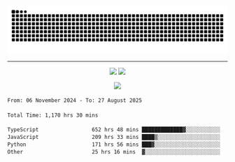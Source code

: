 <div align="center">
  <picture>
      <source
    media="(prefers-color-scheme: dark)"
      srcset="https://raw.githubusercontent.com/platane/snk/output/github-contribution-grid-snake-dark.svg"
      />
    <source
      media="(prefers-color-scheme: light)"
      srcset="https://raw.githubusercontent.com/xct007/xct007/output/github-contribution-grid-snake.svg"
      />
    <img
      alt="Snake"
      src="https://raw.githubusercontent.com/xct007/xct007/output/github-contribution-grid-snake.svg"
      />
  </picture>

</div>

___
<p align="center">
  <img src="https://readme-stats-blush-eta.vercel.app/api/top-langs/?username=xct007&layout=compact" />
  <img src="https://readme-stats-blush-eta.vercel.app/api?username=xct007&show_icons=true&theme=transparent&hide_title=true&include_all_commits=true" />
</p>

<p align="center">
  <img src="https://github-profile-trophy.vercel.app/?username=xct007&no-bg=true&rank=S,SS,SSS,A,AA,AAA,UNKNOWN,SECRET&row=3&title=-Followers,-Stars&margin-w=15&margin-h=15&column=2" />
</p>
<!--START_SECTION:waka-->

```txt
From: 06 November 2024 - To: 27 August 2025

Total Time: 1,170 hrs 30 mins

TypeScript                 652 hrs 48 mins █████████████▓░░░░░░░░░░░   54.59 %
JavaScript                 209 hrs 33 mins ████▒░░░░░░░░░░░░░░░░░░░░   17.52 %
Python                     171 hrs 56 mins ███▓░░░░░░░░░░░░░░░░░░░░░   14.38 %
Other                      25 hrs 16 mins  ▓░░░░░░░░░░░░░░░░░░░░░░░░   02.11 %
```

<!--END_SECTION:waka-->
